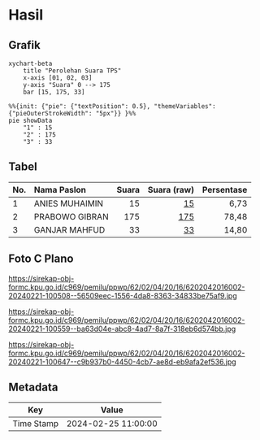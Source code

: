# Hasil

## Grafik

```mermaid
xychart-beta
    title "Perolehan Suara TPS"
    x-axis [01, 02, 03]
    y-axis "Suara" 0 --> 175
    bar [15, 175, 33]
```

```mermaid
%%{init: {"pie": {"textPosition": 0.5}, "themeVariables": {"pieOuterStrokeWidth": "5px"}} }%%
pie showData
    "1" : 15
    "2" : 175
    "3" : 33
```

## Tabel

| No. | Nama Paslon    | Suara | Suara (raw) | Persentase |
|:--- |:-------------- | -----:| -----------:| ----------:|
| 1   | ANIES MUHAIMIN | 15    | [15][p-1]   | 6,73       |
| 2   | PRABOWO GIBRAN | 175   | [175][p-2]  | 78,48      |
| 3   | GANJAR MAHFUD  | 33    | [33][p-3]   | 14,80      |


[p-1]: https://github.com/gigit-pemilu/pemilu-2024-62-kalimantan-tengah/blob/main/pilpres/hitung-suara/sub/62-kalimantan-tengah/sub/02-kotawaringin-timur/sub/04-parenggean/sub/2016-karang-sari/sub/002-tps/sub/paslon-1.txt
[p-2]: https://github.com/gigit-pemilu/pemilu-2024-62-kalimantan-tengah/blob/main/pilpres/hitung-suara/sub/62-kalimantan-tengah/sub/02-kotawaringin-timur/sub/04-parenggean/sub/2016-karang-sari/sub/002-tps/sub/paslon-2.txt
[p-3]: https://github.com/gigit-pemilu/pemilu-2024-62-kalimantan-tengah/blob/main/pilpres/hitung-suara/sub/62-kalimantan-tengah/sub/02-kotawaringin-timur/sub/04-parenggean/sub/2016-karang-sari/sub/002-tps/sub/paslon-3.txt

## Foto C Plano

https://sirekap-obj-formc.kpu.go.id/c969/pemilu/ppwp/62/02/04/20/16/6202042016002-20240221-100508--56509eec-1556-4da8-8363-34833be75af9.jpg

https://sirekap-obj-formc.kpu.go.id/c969/pemilu/ppwp/62/02/04/20/16/6202042016002-20240221-100559--ba63d04e-abc8-4ad7-8a7f-318eb6d574bb.jpg

https://sirekap-obj-formc.kpu.go.id/c969/pemilu/ppwp/62/02/04/20/16/6202042016002-20240221-100647--c9b937b0-4450-4cb7-ae8d-eb9afa2ef536.jpg


## Metadata

| Key        | Value               |
| ---------- | ------------------- |
| Time Stamp | 2024-02-25 11:00:00 |




